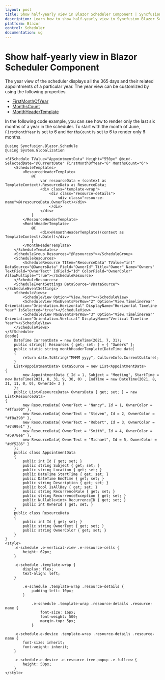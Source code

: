 ```yaml
---
layout: post
title: Show half-yearly view in Blazor Scheduler Component | Syncfusion
description: Learn how to show half-yearly view in Syncfusion Blazor Scheduler component and limit number of months and customization in year view.
platform: Blazor
control: Scheduler
documentation: ug
---
```


# Show half-yearly view in Blazor Scheduler Component

The year view of the scheduler displays all the 365 days and their related appointments of a particular year. The year view can be customized by using the following properties.

* [FirstMonthOfYear](https://help.syncfusion.com/cr/blazor/Syncfusion.Blazor.Schedule.SfSchedule-1.html#Syncfusion_Blazor_Schedule_SfSchedule_1_FirstMonthOfYear)
* [MonthsCount](https://help.syncfusion.com/cr/blazor/Syncfusion.Blazor.Schedule.SfSchedule-1.html#Syncfusion_Blazor_Schedule_SfSchedule_1_MonthsCount)
* [MonthHeaderTemplate](https://help.syncfusion.com/cr/blazor/Syncfusion.Blazor.Schedule.ScheduleTemplates.html#Syncfusion_Blazor_Schedule_ScheduleTemplates_MonthHeaderTemplate)

In the following code example, you can see how to render only the last six months of a year in the scheduler. To start with the month of  June, `FirstMonthYear` is set to 6 and `MonthsCount` is set to 6 to render only 6 months.

```cshtml
@using Syncfusion.Blazor.Schedule
@using System.Globalization

<SfSchedule TValue="AppointmentData" Height="550px" @bind-SelectedDate="@CurrentDate" FirstMonthOfYear="6" MonthsCount="6">
    <ScheduleTemplates>
        <ResourceHeaderTemplate>
            @{
                var resourceData = (context as TemplateContext).ResourceData as ResourceData;
                <div class='template-wrap'>
                    <div class="resource-details">
                        <div class="resource-name">@(resourceData.OwnerText)</div>
                    </div>
                </div>
            }
        </ResourceHeaderTemplate>
        <MonthHeaderTemplate>
            @{
                <div>@(monthHeaderTemplate((context as TemplateContext).Date))</div>
            }
        </MonthHeaderTemplate>
    </ScheduleTemplates>
    <ScheduleGroup Resources="@Resources"></ScheduleGroup>
    <ScheduleResources>
        <ScheduleResource TItem="ResourceData" TValue="int" DataSource="@OwnersData" Field="OwnerId" Title="Owner" Name="Owners" TextField="OwnerText" IdField="Id" ColorField="OwnerColor" AllowMultiple="true"></ScheduleResource>
    </ScheduleResources>
    <ScheduleEventSettings DataSource="@DataSource"></ScheduleEventSettings>
    <ScheduleViews>
        <ScheduleView Option="View.Year"></ScheduleView>
        <ScheduleView MaxEventsPerRow="2" Option="View.TimelineYear" Orientation="Orientation.Horizontal" DisplayName="Horizontal Timeline Year" IsSelected="true"></ScheduleView>
        <ScheduleView MaxEventsPerRow="3" Option="View.TimelineYear" Orientation="Orientation.Vertical" DisplayName="Vertical Timeline Year"></ScheduleView>
    </ScheduleViews>
</SfSchedule>
@code{
    DateTime CurrentDate = new DateTime(2021, 7, 31);
    public string[] Resources { get; set; } = { "Owners" };
    public static string monthHeaderTemplate(DateTime date)
    {
        return date.ToString("MMMM yyyy", CultureInfo.CurrentCulture);
    }
    List<AppointmentData> DataSource = new List<AppointmentData>
{
        new AppointmentData { Id = 1, Subject = "Meeting", StartTime = new DateTime(2021, 8, 31, 9, 30, 0) , EndTime = new DateTime(2021, 8, 31, 11, 0, 0), OwnerId= 3 }
    };
    public List<ResourceData> OwnersData { get; set; } = new List<ResourceData>
{
        new ResourceData{ OwnerText = "Nancy", Id = 1, OwnerColor = "#ffaa00" },
        new ResourceData{ OwnerText = "Steven", Id = 2, OwnerColor = "#f8a398" },
        new ResourceData{ OwnerText = "Robert", Id = 3, OwnerColor = "#7499e1" },
        new ResourceData{ OwnerText = "Smith", Id = 4, OwnerColor = "#5978ee" },
        new ResourceData{ OwnerText = "Michael", Id = 5, OwnerColor = "#df5286" }
    };
    public class AppointmentData
    {
        public int Id { get; set; }
        public string Subject { get; set; }
        public string Location { get; set; }
        public DateTime StartTime { get; set; }
        public DateTime EndTime { get; set; }
        public string Description { get; set; }
        public bool IsAllDay { get; set; }
        public string RecurrenceRule { get; set; }
        public string RecurrenceException { get; set; }
        public Nullable<int> RecurrenceID { get; set; }
        public int OwnerId { get; set; }
    }
    public class ResourceData
    {
        public int Id { get; set; }
        public string OwnerText { get; set; }
        public string OwnerColor { get; set; }
    }
}
<style>
    .e-schedule .e-vertical-view .e-resource-cells {
        height: 62px;
    }

    .e-schedule .template-wrap {
        display: flex;
        text-align: left;
    }

        .e-schedule .template-wrap .resource-details {
            padding-left: 10px;
        }

            .e-schedule .template-wrap .resource-details .resource-name {
                font-size: 16px;
                font-weight: 500;
                margin-top: 5px;
            }

    .e-schedule.e-device .template-wrap .resource-details .resource-name {
        font-size: inherit;
        font-weight: inherit;
    }

    .e-schedule.e-device .e-resource-tree-popup .e-fullrow {
        height: 50px;
    }
</style>

```

<!-- {% previewsample "https://blazorplayground.syncfusion.com/embed/rZLANmWCUVrYuDJq?appbar=false&editor=false&result=true&errorlist=false&theme=bootstrap5" %} -->